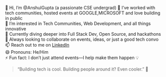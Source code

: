 👋 Hi, I’m @AnshulGupta (a passionate CSE undergrad)
💼 I’ve worked with tech communities, hosted events at GOOGLE,MICROSOFT and love building in public  
👀 I’m interested in Tech Communities, Web Development, and all things innovative  
🌱 Currently diving deeper into Full Stack Dev, Open Source, and hackathons  
💞️ Always looking to collaborate on events, ideas, or just a good tech convo  
📫 Reach out to me on [LinkedIn](https://www.linkedin.com/in/anshul-gupta-64a033283/)  
😄 Pronouns: He/Him  
⚡ Fun fact: I don’t just attend events—I help make them happen 💡

> “Building tech is cool. Building people around it? Even cooler.” 💙
